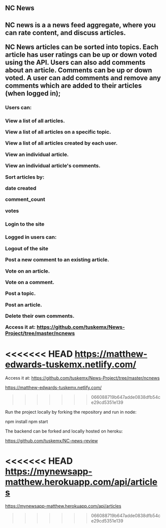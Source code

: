 <h2>NC News<h2>

NC news is a a news feed aggregate, where you can rate content, and discuss articles.

NC News articles can be sorted into topics. Each article has user ratings can be up or down voted using the API. Users can also add comments about an article. Comments can be up or down voted. A user can add comments and remove any comments which are added to their articles (when logged in);

<h3>Users can:<h3>

View a list of all articles.

View a list of all articles on a specific topic.

View a list of all articles created by each user.

View an individual article.

View an individual article's comments.

Sort articles by:

date created

comment_count

votes

<h3>Login to the site<h3>

Logged in users can:

Logout of the site

Post a new comment to an existing article.

Vote on an article.

Vote on a comment.

Post a topic.

Post an article.

Delete their own comments.

Access it at: https://github.com/tuskemx/News-Project/tree/master/ncnews

<<<<<<< HEAD
https://matthew-edwards-tuskemx.netlify.com/
=======



Access it at:
 https://github.com/tuskemx/News-Project/tree/master/ncnews
 
 https://matthew-edwards-tuskemx.netlify.com/
>>>>>>> 066088719b647adde0838dfb54ce29cd5351e139

Run the project locally by forking the repository and run in node:

npm install npm start

The backend can be forked and locally hosted on heroku:

https://github.com/tuskemx/NC-news-review

<<<<<<< HEAD
https://mynewsapp-matthew.herokuapp.com/api/articles
=======
https://mynewsapp-matthew.herokuapp.com/api/articles

>>>>>>> 066088719b647adde0838dfb54ce29cd5351e139
